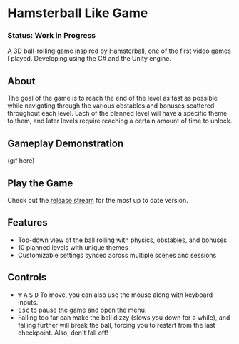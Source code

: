 # Hamsterball Like Game
### Status: Work in Progress

A 3D ball-rolling game inspired by <a href="https://www.hamsterball.io/">Hamsterball</a>, one of the first video games I played. Developing using the C# and the Unity engine.

## About
The goal of the game is to reach the end of the level as fast as possible while navigating through the various obstables and bonuses scattered throughout each level. Each of the planned level will have a specific theme to them, and later levels require reaching a certain amount of time to unlock. 

## Gameplay Demonstration
(gif here)

## Play the Game
Check out the <a href="https://github.com/Ricky77768/Hamsterball-Like-Game/releases">release stream</a> for the most up to date version.

## Features
* Top-down view of the ball rolling with physics, obstables, and bonuses 
* 10 planned levels with unique themes
* Customizable settings synced across multiple scenes and sessions

## Controls
* <kbd>W</kbd> <kbd>A</kbd> <kbd>S</kbd> <kbd>D</kbd> To move, you can also use the mouse along with keyboard inputs.
* <kbd>Esc</kbd> to pause the game and open the menu.
* Falling too far can make the ball dizzy (slows you down for a while), and falling further will break the ball, forcing you to restart from the last checkpoint. Also, don't fall off!
